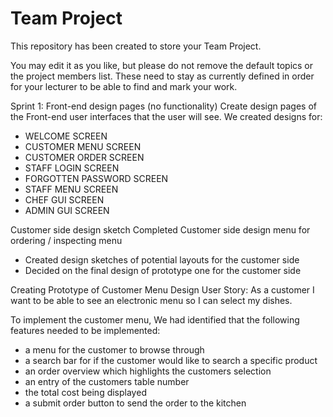 # Team Project

This repository has been created to store your Team Project.

You may edit it as you like, but please do not remove the default topics or the project members list. These need to stay as currently defined in order for your lecturer to be able to find and mark your work.

Sprint 1:
Front-end design pages (no functionality)
Create design pages of the Front-end user interfaces that the user will see.
We created designs for:
- WELCOME SCREEN
- CUSTOMER MENU SCREEN
- CUSTOMER ORDER SCREEN
- STAFF LOGIN SCREEN
- FORGOTTEN PASSWORD SCREEN
- STAFF MENU SCREEN
- CHEF GUI SCREEN
- ADMIN GUI SCREEN

Customer side design sketch
Completed Customer side design menu for ordering / inspecting menu
- Created design sketches of potential layouts for the customer side
- Decided on the final design of prototype one for the customer side

Creating Prototype of Customer Menu Design
User Story: As a customer I want to be able to see an electronic menu so I can select my dishes.

To implement the customer menu, We had identified that the following features needed to be implemented:
- a menu for the customer to browse through
- a search bar for if the customer would like to search a specific product
- an order overview which highlights the customers selection
- an entry of the customers table number
- the total cost being displayed
- a submit order button to send the order to the kitchen



